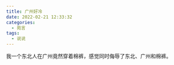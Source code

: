 ```yaml
---
title: 广州好冷
date: 2022-02-21 12:33:32
categories:
  - 苑言
tags:
  - 说说
---
```


我一个东北人在广州竟然穿着棉裤，感觉同时侮辱了东北、广州和棉裤。
